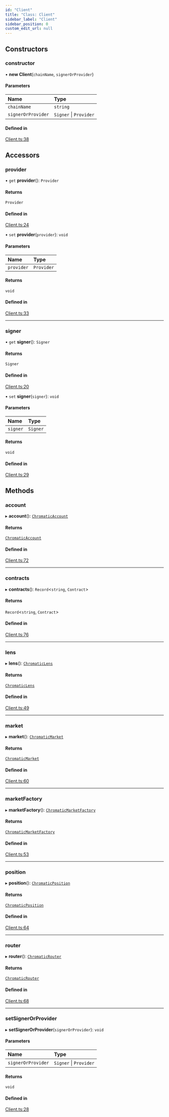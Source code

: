 ```yaml
---
id: "Client"
title: "Class: Client"
sidebar_label: "Client"
sidebar_position: 0
custom_edit_url: null
---
```


## Constructors

### constructor

• **new Client**(`chainName`, `signerOrProvider`)

#### Parameters

| Name | Type |
| :------ | :------ |
| `chainName` | `string` |
| `signerOrProvider` | `Signer` \| `Provider` |

#### Defined in

[Client.ts:38](https://github.com/chromatic-protocol/sdk/blob/9276400/src/Client.ts#L38)

## Accessors

### provider

• `get` **provider**(): `Provider`

#### Returns

`Provider`

#### Defined in

[Client.ts:24](https://github.com/chromatic-protocol/sdk/blob/9276400/src/Client.ts#L24)

• `set` **provider**(`provider`): `void`

#### Parameters

| Name | Type |
| :------ | :------ |
| `provider` | `Provider` |

#### Returns

`void`

#### Defined in

[Client.ts:33](https://github.com/chromatic-protocol/sdk/blob/9276400/src/Client.ts#L33)

___

### signer

• `get` **signer**(): `Signer`

#### Returns

`Signer`

#### Defined in

[Client.ts:20](https://github.com/chromatic-protocol/sdk/blob/9276400/src/Client.ts#L20)

• `set` **signer**(`signer`): `void`

#### Parameters

| Name | Type |
| :------ | :------ |
| `signer` | `Signer` |

#### Returns

`void`

#### Defined in

[Client.ts:29](https://github.com/chromatic-protocol/sdk/blob/9276400/src/Client.ts#L29)

## Methods

### account

▸ **account**(): [`ChromaticAccount`](ChromaticAccount.md)

#### Returns

[`ChromaticAccount`](ChromaticAccount.md)

#### Defined in

[Client.ts:72](https://github.com/chromatic-protocol/sdk/blob/9276400/src/Client.ts#L72)

___

### contracts

▸ **contracts**(): `Record`<`string`, `Contract`\>

#### Returns

`Record`<`string`, `Contract`\>

#### Defined in

[Client.ts:76](https://github.com/chromatic-protocol/sdk/blob/9276400/src/Client.ts#L76)

___

### lens

▸ **lens**(): [`ChromaticLens`](ChromaticLens.md)

#### Returns

[`ChromaticLens`](ChromaticLens.md)

#### Defined in

[Client.ts:49](https://github.com/chromatic-protocol/sdk/blob/9276400/src/Client.ts#L49)

___

### market

▸ **market**(): [`ChromaticMarket`](ChromaticMarket.md)

#### Returns

[`ChromaticMarket`](ChromaticMarket.md)

#### Defined in

[Client.ts:60](https://github.com/chromatic-protocol/sdk/blob/9276400/src/Client.ts#L60)

___

### marketFactory

▸ **marketFactory**(): [`ChromaticMarketFactory`](ChromaticMarketFactory.md)

#### Returns

[`ChromaticMarketFactory`](ChromaticMarketFactory.md)

#### Defined in

[Client.ts:53](https://github.com/chromatic-protocol/sdk/blob/9276400/src/Client.ts#L53)

___

### position

▸ **position**(): [`ChromaticPosition`](ChromaticPosition.md)

#### Returns

[`ChromaticPosition`](ChromaticPosition.md)

#### Defined in

[Client.ts:64](https://github.com/chromatic-protocol/sdk/blob/9276400/src/Client.ts#L64)

___

### router

▸ **router**(): [`ChromaticRouter`](ChromaticRouter.md)

#### Returns

[`ChromaticRouter`](ChromaticRouter.md)

#### Defined in

[Client.ts:68](https://github.com/chromatic-protocol/sdk/blob/9276400/src/Client.ts#L68)

___

### setSignerOrProvider

▸ **setSignerOrProvider**(`signerOrProvider`): `void`

#### Parameters

| Name | Type |
| :------ | :------ |
| `signerOrProvider` | `Signer` \| `Provider` |

#### Returns

`void`

#### Defined in

[Client.ts:28](https://github.com/chromatic-protocol/sdk/blob/9276400/src/Client.ts#L28)
